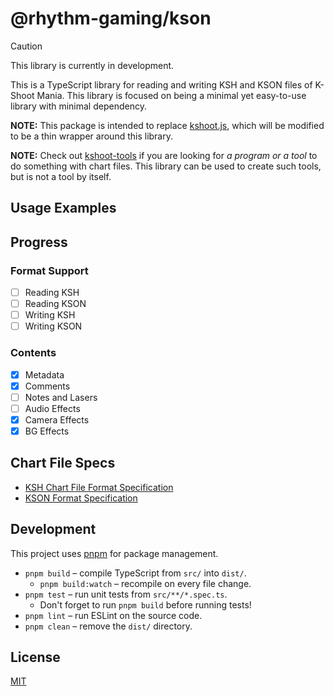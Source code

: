 # @rhythm-gaming/kson

> [!CAUTION]
> This library is currently in development.

This is a TypeScript library for reading and writing KSH and KSON files of K-Shoot Mania.
This library is focused on being a minimal yet easy-to-use library with minimal dependency.

**NOTE:** This package is intended to replace [kshoot.js](https://github.com/rhythm-gaming/kshoot.js), which will be modified to be a thin wrapper around this library.

**NOTE:** Check out [kshoot-tools](https://github.com/rhythm-gaming/kshoot-tools) if you are looking for *a program or a tool* to do something with chart files.
This library can be used to create such tools, but is not a tool by itself.

## Usage Examples

## Progress

### Format Support

- [ ] Reading KSH
- [ ] Reading KSON
- [ ] Writing KSH
- [ ] Writing KSON

### Contents

- [X] Metadata
- [X] Comments
- [ ] Notes and Lasers
- [ ] Audio Effects
- [X] Camera Effects
- [X] BG Effects

## Chart File Specs

- [KSH Chart File Format Specification](https://github.com/m4saka/ksm-chart-format-spec/blob/master/ksh_format.md)
- [KSON Format Specification](https://github.com/m4saka/ksm-chart-format-spec/blob/master/kson_format.md)

## Development

This project uses [pnpm](https://pnpm.io/) for package management.

- `pnpm build` – compile TypeScript from `src/` into `dist/`.
  - `pnpm build:watch` – recompile on every file change.
- `pnpm test` – run unit tests from `src/**/*.spec.ts`.
  - Don't forget to run `pnpm build` before running tests!
- `pnpm lint` – run ESLint on the source code.
- `pnpm clean` – remove the `dist/` directory.

## License

[MIT](./LICENSE)
